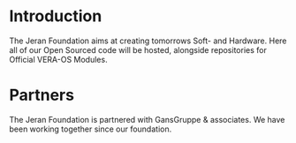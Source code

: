 # Introduction
The Jeran Foundation aims at creating tomorrows Soft- and Hardware. Here all of our Open Sourced code will be hosted, alongside
repositories for Official VERA-OS Modules.

# Partners
The Jeran Foundation is partnered with GansGruppe & associates. We have been working together since our foundation.

